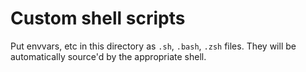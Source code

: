 # Custom shell scripts

Put envvars, etc in this directory as `.sh`, `.bash`, `.zsh` files.
They will be automatically source'd by the appropriate shell.

